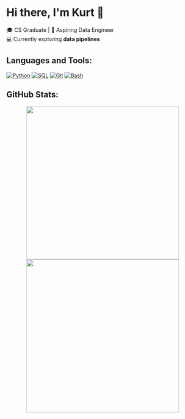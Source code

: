 # Hi there, I'm Kurt 👋

🎓 CS Graduate | 🚀 Aspiring Data Engineer  
💻 Currently exploring **data pipelines**

## Languages and Tools:

[![Python](https://img.shields.io/badge/Python-3776AB?style=for-the-badge&logo=python&logoColor=white)](https://www.python.org/)
[![SQL](https://img.shields.io/badge/SQL-4479A1?style=for-the-badge&logo=postgresql&logoColor=white)](https://www.postgresql.org/)
[![Git](https://img.shields.io/badge/Git-F05032?style=for-the-badge&logo=git&logoColor=white)](https://git-scm.com/)
[![Bash](https://img.shields.io/badge/Bash-4EAA25?style=for-the-badge&logo=gnubash&logoColor=white)](https://www.gnu.org/software/bash/)

## GitHub Stats:

<p align="center">
  <img src="https://github-readme-stats.vercel.app/api?username=ZeroPlaya&show_icons=true&theme=merko&hide_border=true&bg_color=00000000" width="400" />
  <img src="https://streak-stats.demolab.com?user=ZeroPlaya&theme=merko&hide_border=true&background=00000000" width="400" />
</p>
